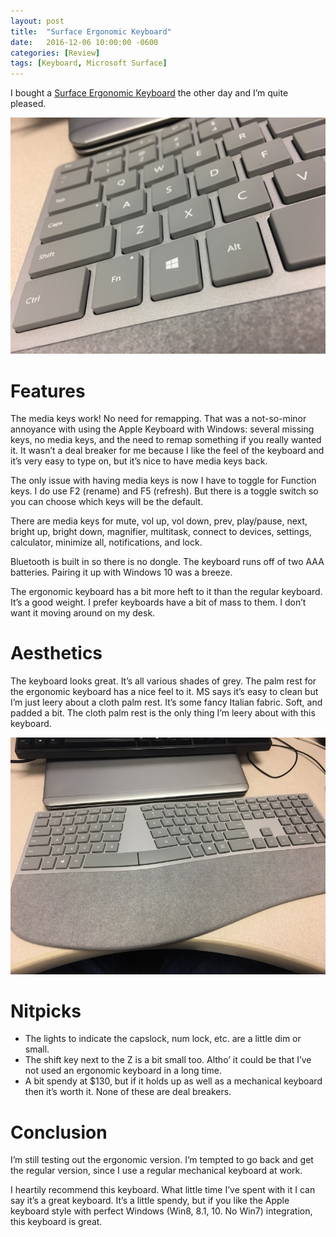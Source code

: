 ```yaml
---
layout: post
title:  "Surface Ergonomic Keyboard"
date:   2016-12-06 10:00:00 -0600
categories: [Review]
tags: [Keyboard, Microsoft Surface]
---
```


I bought a [Surface Ergonomic Keyboard](https://www.microsoft.com/en-us/surface/accessories/surface-ergonomic-keyboard) the other day and I’m quite pleased.

![pic](/assets/2016/12/surfacekb.jpg)

# Features
The media keys work! No need for remapping. That was a not-so-minor annoyance with using the Apple Keyboard with Windows: several missing keys, no media keys, and the need to remap something if you really wanted it. It wasn’t a deal breaker for me because I like the feel of the keyboard and it’s very easy to type on, but it’s nice to have media keys back.

The only issue with having media keys is now I have to toggle for Function keys. I do use F2 (rename) and F5 (refresh). But there is a toggle switch so you can choose which keys will be the default.

There are media keys for mute, vol up, vol down, prev, play/pause, next, bright up, bright down, magnifier, multitask, connect to devices, settings, calculator, minimize all, notifications, and lock.

Bluetooth is built in so there is no dongle. The keyboard runs off of two AAA batteries. Pairing it up with Windows 10 was a breeze.

The ergonomic keyboard has a bit more heft to it than the regular keyboard. It’s a good weight. I prefer keyboards have a bit of mass to them. I don’t want it moving around on my desk.

# Aesthetics
The keyboard looks great. It’s all various shades of grey. The palm rest for the ergonomic keyboard has a nice feel to it. MS says it’s easy to clean but I’m just leery about a cloth palm rest. It’s some fancy Italian fabric. Soft, and padded a bit. The cloth palm rest is the only thing I’m leery about with this keyboard.

![pic](/assets/2016/12/surfacekb2.jpg)

# Nitpicks
* The lights to indicate the capslock, num lock, etc. are a little dim or small.
* The shift key next to the Z is a bit small too. Altho’ it could be that I’ve not used an ergonomic keyboard in a long time.
* A bit spendy at $130, but if it holds up as well as a mechanical keyboard then it’s worth it.
None of these are deal breakers.

# Conclusion
I’m still testing out the ergonomic version. I’m tempted to go back and get the regular version, since I use a regular mechanical keyboard at work.

I heartily recommend this keyboard. What little time I’ve spent with it I can say it’s a great keyboard. It’s a little spendy, but if you like the Apple keyboard style with perfect Windows (Win8, 8.1, 10. No Win7) integration, this keyboard is great.
